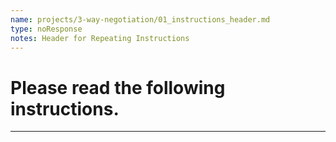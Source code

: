 ```yaml
---
name: projects/3-way-negotiation/01_instructions_header.md
type: noResponse
notes: Header for Repeating Instructions
---
```


# Please read the following instructions.

---
